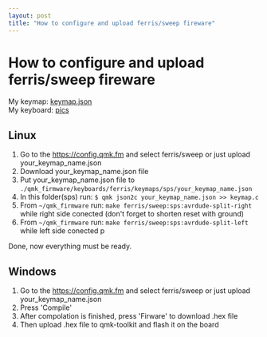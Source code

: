 ```yaml
---
layout: post
title: "How to configure and upload ferris/sweep fireware"
---
```

# How to configure and upload ferris/sweep fireware


My keymap: [keymap.json](https://github.com/veax-void/justdevblog.github.io/blob/master/sources/ferris_sweep_layout_split_3x5_2_sps.json)  
My keyboard: [pics](https://www.reddit.com/r/olkb/comments/sn708r/made_my_ferris_sweep_on_qmk/)

## Linux
1. Go to the https://config.qmk.fm and select ferris/sweep or just upload your_keymap_name.json
2. Download your_keymap_name.json file
3. Put your_keymap_name.json file to `./qmk_firmware/keyboards/ferris/keymaps/sps/your_keymap_name.json`
4. In this folder(sps) run: `$ qmk json2c your_keymap_name.json >> keymap.c`
6. From `~/qmk_firmware` run: `make ferris/sweep:sps:avrdude-split-right` while right side conected (don't forget to shorten reset with ground)
7. From `~/qmk_firmware` run: `make ferris/sweep:sps:avrdude-split-left` while left side conected   p


Done, now everything must be ready.


## Windows
1. Go to the https://config.qmk.fm and select ferris/sweep or just upload your_keymap_name.json
2. Press 'Compile' 
3. After compolation is finished, press 'Firware' to download .hex file
4. Then upload .hex file to qmk-toolkit and flash it on the board

  
